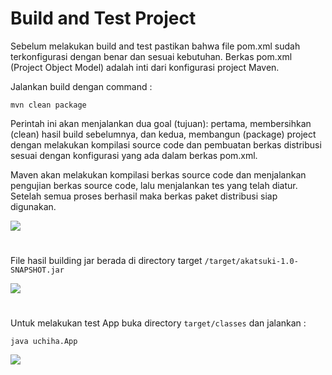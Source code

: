 # Build and Test Project

Sebelum melakukan build and test pastikan bahwa file pom.xml sudah terkonfigurasi dengan benar dan sesuai kebutuhan. Berkas pom.xml (Project Object Model) adalah inti dari konfigurasi project Maven.

Jalankan build dengan command :
```
mvn clean package
```
Perintah ini akan menjalankan dua goal (tujuan): pertama, membersihkan (clean) hasil build sebelumnya, dan kedua, membangun (package) project dengan melakukan kompilasi source code dan pembuatan berkas distribusi sesuai dengan konfigurasi yang ada dalam berkas pom.xml.

Maven akan melakukan kompilasi berkas source code dan menjalankan pengujian berkas source code, lalu menjalankan tes yang telah diatur. Setelah semua proses berhasil maka berkas paket distribusi siap digunakan.

![](https://iili.io/J90ugIe.png)
#
File hasil building jar berada di directory target `/target/akatsuki-1.0-SNAPSHOT.jar` 

![](https://iili.io/J90Rkb9.png)
#
Untuk melakukan test App buka directory `target/classes` dan jalankan :
```
java uchiha.App
```
![](https://iili.io/J905GkB.png)